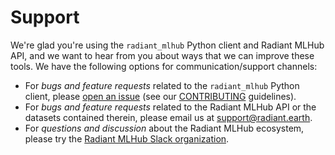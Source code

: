 # Support

We're glad you're using the `radiant_mlhub` Python client and Radiant MLHub API, and we want to hear from you about ways 
that we can improve these tools. We have the following options for communication/support channels:

* For *bugs and feature requests* related to the `radiant_mlhub` Python client, please 
  [open an issue](https://github.com/radiantearth/radiant-mlhub/issues/new) (see our [CONTRIBUTING](./CONTRIBUTING.md) 
  guidelines).
* For *bugs and feature requests* related to the Radiant MLHub API or the datasets contained therein, please email us 
  at [support@radiant.earth](mailto:support@radiant.earth).
* For *questions and discussion* about the Radiant MLHub ecosystem, please try the 
  [Radiant MLHub Slack organization](https://mlhubearth.slack.com).